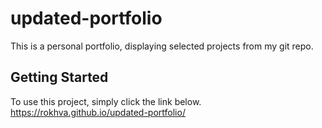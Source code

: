 # updated-portfolio
This is a personal portfolio, displaying selected projects from my git repo.


## Getting Started

To use this project, simply click the link below.
https://rokhva.github.io/updated-portfolio/
